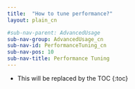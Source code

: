 ```yaml
---
title:  "How to tune performance?"
layout: plain_cn

#sub-nav-parent: AdvancedUsage
sub-nav-group: AdvancedUsage_cn
sub-nav-id: PerformanceTuning_cn
sub-nav-pos: 10
sub-nav-title: Performance Tuning
---
```


* This will be replaced by the TOC
{:toc}
